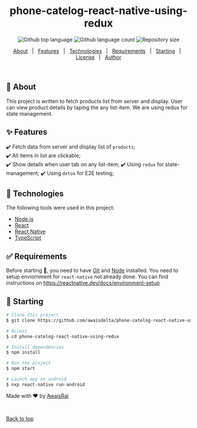 <div align="center" id="top"> 
</div>

<h1 align="center">phone-catelog-react-native-using-redux</h1>

<p align="center">
  <img alt="Github top language" src="https://img.shields.io/github/languages/top/awaisdelta/phone-catelog-react-native-using-redux?color=56BEB8">

  <img alt="Github language count" src="https://img.shields.io/github/languages/count/awaisdelta/phone-catelog-react-native-using-redux?color=56BEB8">

  <img alt="Repository size" src="https://img.shields.io/github/repo-size/awaisdelta/phone-catelog-react-native-using-redux?color=56BEB8">

  <!-- <img alt="Github issues" src="https://img.shields.io/github/issues/awaisdelta/phone-catelog-react-native-using-redux?color=56BEB8" /> -->

  <!-- <img alt="Github forks" src="https://img.shields.io/github/forks/awaisdelta/phone-catelog-react-native-using-redux?color=56BEB8" /> -->

  <!-- <img alt="Github stars" src="https://img.shields.io/github/stars/awaisdelta/phone-catelog-react-native-using-redux?color=56BEB8" /> -->
</p>

<!-- Status -->

<!-- <h4 align="center"> 
	🚧  Catelogapp 🚀 Under construction...  🚧
</h4> 

<hr> -->

<p align="center">
  <a href="#dart-about">About</a> &#xa0; | &#xa0; 
  <a href="#sparkles-features">Features</a> &#xa0; | &#xa0;
  <a href="#rocket-technologies">Technologies</a> &#xa0; | &#xa0;
  <a href="#white_check_mark-requirements">Requirements</a> &#xa0; | &#xa0;
  <a href="#checkered_flag-starting">Starting</a> &#xa0; | &#xa0;
  <a href="#memo-license">License</a> &#xa0; | &#xa0;
  <a href="https://github.com/awaisdelta" target="_blank">Author</a>
</p>

<br>

## :dart: About ##

This project is written to fetch products list from server and display. User can view product details by taping the any list-item. We are using redux for state management.

## :sparkles: Features ##

:heavy_check_mark: Fetch data from server and display list of `products`;\
:heavy_check_mark: All items in list are clickable;\
:heavy_check_mark: Show details when user tab on any list-item;
:heavy_check_mark: Using `redux` for state-management;
:heavy_check_mark: Using `detox` for E2E testing;

## :rocket: Technologies ##

The following tools were used in this project:

- [Node.js](https://nodejs.org/en/)
- [React](https://pt-br.reactjs.org/)
- [React Native](https://reactnative.dev/)
- [TypeScript](https://www.typescriptlang.org/)

## :white_check_mark: Requirements ##

Before starting :checkered_flag:, you need to have [Git](https://git-scm.com) and [Node](https://nodejs.org/en/) installed.
You need to setup enviornment for `react-native` not already done. You can find instructions on <a href="https://reactnative.dev/docs/environment-setup" target="_blank">https://reactnative.dev/docs/environment-setup</a>

## :checkered_flag: Starting ##

```bash
# Clone this project
$ git clone https://github.com/awaisdelta/phone-catelog-react-native-using-redux

# Access
$ cd phone-catelog-react-native-using-redux

# Install dependencies
$ npm install

# Run the project
$ npm start

# Launch app on android
$ nxp react-native run-android
```


Made with :heart: by <a href="https://github.com/AwaisRai" target="_blank">AwaisRai</a>

&#xa0;

<a href="#top">Back to top</a>
